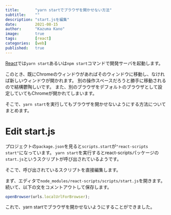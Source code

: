 ```yaml
---
title:       "yarn startでブラウザを開かせない方法"
subtitle:    ""
description: "start.jsを編集"
date:        2021-08-15
author:      "Kazuma Kano"
image:       true
tags:        [react]
categories:  [web]
published:   true
---
```


[React](https://ja.reactjs.org/)では`yarn start`あるいは`npm start`コマンドで開発サーバを起動します。

このとき、既にChromeのウィンドウがあればそのウィンドウに移動し、なければ新しいウィンドウが開かれます。
別の操作スペースだろうと勝手に移動されるので結構鬱陶しいです。
また、別のブラウザをデフォルトのブラウザとして設定していてもChromeが開かれてしまいます。

そこで、`yarn start`を実行してもブラウザを開かせないようにする方法についてまとめます。

# Edit start.js

プロジェクトの`package.json`を見ると`scripts.start`が`"react-scripts start"`になっています。
`yarn start`を実行するとreact-scriptsパッケージの`start.js`というスクリプトが呼び出されているようです。

そこで、呼び出されているスクリプトを直接編集します。

まず、エディタで`node_modules/react-scripts/scripts/start.js`を開きます。
続いて、以下の文をコメントアウトして保存します。
```js
openBrowser(urls.localUrlForBrowser);
```

これで、yarn startでブラウザを開かせないようにすることができました。
